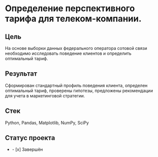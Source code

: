 # Определение перспективного тарифа для телеком-компании.
## Цель
На основе выборки данных федерального оператора сотовой связи необходимо исследовать поведение клиентов и определить оптимальный тариф.
## Результат
Сформирован стандартный профиль поведения клиента, определен оптимальный тариф, проверены гипотезы, предложены рекомендации для учета в маркетинговой стратегии. 
## Стек
Python, Pandas, Matplotlib, NumPy, SciPy
## Статус проекта
<ul><li>- [x] Завершён</li>


